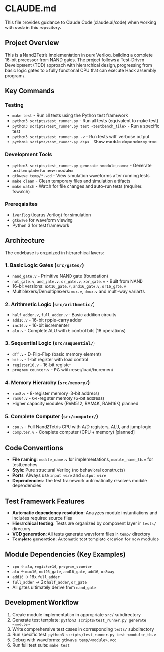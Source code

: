 # CLAUDE.md

This file provides guidance to Claude Code (claude.ai/code) when working with code in this repository.

## Project Overview

This is a Nand2Tetris implementation in pure Verilog, building a complete 16-bit processor from NAND gates. The project follows a Test-Driven Development (TDD) approach with hierarchical design, progressing from basic logic gates to a fully functional CPU that can execute Hack assembly programs.

## Key Commands

### Testing
- `make test` - Run all tests using the Python test framework
- `python3 scripts/test_runner.py` - Run all tests (equivalent to make test)
- `python3 scripts/test_runner.py test <testbench_file>` - Run a specific test
- `python3 scripts/test_runner.py -v` - Run tests with verbose output
- `python3 scripts/test_runner.py deps` - Show module dependency tree

### Development Tools
- `python3 scripts/test_runner.py generate <module_name>` - Generate test template for new modules
- `gtkwave temp/*.vcd` - View simulation waveforms after running tests
- `make clean` - Clean temporary files and simulation artifacts
- `make watch` - Watch for file changes and auto-run tests (requires fswatch)

### Prerequisites
- `iverilog` (Icarus Verilog) for simulation
- `gtkwave` for waveform viewing
- Python 3 for test framework

## Architecture

The codebase is organized in hierarchical layers:

### 1. Basic Logic Gates (`src/gates/`)
- `nand_gate.v` - Primitive NAND gate (foundation)
- `not_gate.v`, `and_gate.v`, `or_gate.v`, `xor_gate.v` - Built from NAND
- 16-bit versions: `not16_gate.v`, `and16_gate.v`, `or16_gate.v`
- Multiplexers/Demultiplexers: `mux.v`, `dmux.v` and multi-way variants

### 2. Arithmetic Logic (`src/arithmetic/`)
- `half_adder.v`, `full_adder.v` - Basic addition circuits
- `add16.v` - 16-bit ripple-carry adder
- `inc16.v` - 16-bit incrementer
- `alu.v` - Complete ALU with 6 control bits (18 operations)

### 3. Sequential Logic (`src/sequential/`)
- `dff.v` - D-Flip-Flop (basic memory element)
- `bit.v` - 1-bit register with load control
- `register16.v` - 16-bit register
- `program_counter.v` - PC with reset/load/increment

### 4. Memory Hierarchy (`src/memory/`)
- `ram8.v` - 8-register memory (3-bit address)
- `ram64.v` - 64-register memory (6-bit address)
- Higher capacity modules (RAM512, RAM4K, RAM16K) planned

### 5. Complete Computer (`src/computer/`)
- `cpu.v` - Full Nand2Tetris CPU with A/D registers, ALU, and jump logic
- `computer.v` - Complete computer (CPU + memory) [planned]

## Code Conventions

- **File naming**: `module_name.v` for implementations, `module_name_tb.v` for testbenches
- **Style**: Pure structural Verilog (no behavioral constructs)
- **Ports**: Always use `input wire` and `output wire`
- **Dependencies**: The test framework automatically resolves module dependencies

## Test Framework Features

- **Automatic dependency resolution**: Analyzes module instantiations and includes required source files
- **Hierarchical testing**: Tests are organized by component layer in `tests/` directory
- **VCD generation**: All tests generate waveform files in `temp/` directory
- **Template generation**: Automatic test template creation for new modules

## Module Dependencies (Key Examples)

- `cpu` → `alu`, `register16`, `program_counter`
- `alu` → `mux16`, `not16_gate`, `and16_gate`, `add16`, `or8way`
- `add16` → 16x `full_adder`
- `full_adder` → 2x `half_adder`, `or_gate`
- All gates ultimately derive from `nand_gate`

## Development Workflow

1. Create module implementation in appropriate `src/` subdirectory
2. Generate test template: `python3 scripts/test_runner.py generate <module>`
3. Write comprehensive test cases in corresponding `tests/` subdirectory
4. Run specific test: `python3 scripts/test_runner.py test <module>_tb.v`
5. Debug with waveforms: `gtkwave temp/<module>.vcd`
6. Run full test suite: `make test`